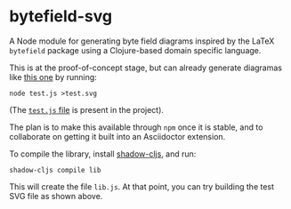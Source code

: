 # bytefield-svg

A Node module for generating byte field diagrams inspired by the LaTeX
`bytefield` package using a Clojure-based domain specific language.

This is at the proof-of-concept stage, but can already generate
diagramas like [this one](https://deepsymmetry.org/images/test.svg) by
running:

    node test.js >test.svg

(The [`test.js`
file](https://github.com/Deep-Symmetry/bytefield-svg/test.js) is
present in the project).

The plan is to make this available through `npm` once it is stable,
and to collaborate on getting it built into an Asciidoctor extension.

To compile the library, install
[shadow-cljs](https://github.com/thheller/shadow-cljs), and run:

    shadow-cljs compile lib

This will create the file `lib.js`. At that point, you can try
building the test SVG file as shown above.
